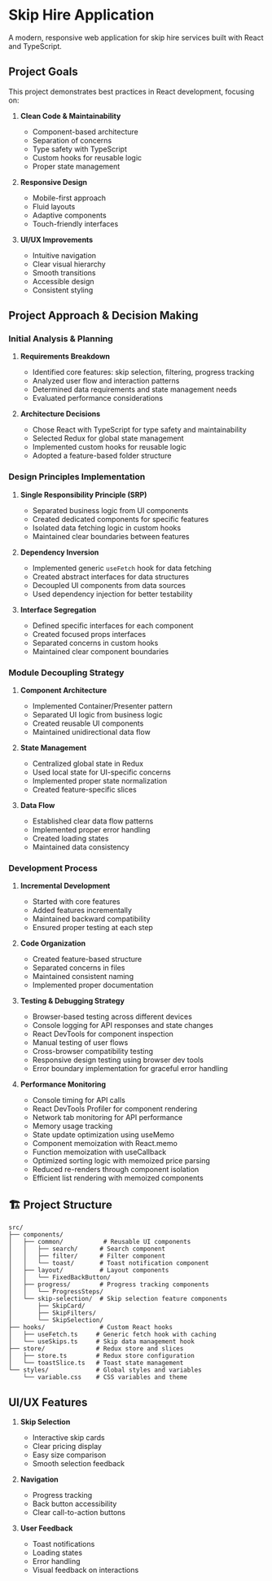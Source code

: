 # Skip Hire Application

A modern, responsive web application for skip hire services built with React and TypeScript.

## Project Goals

This project demonstrates best practices in React development, focusing on:

1. **Clean Code & Maintainability**
   - Component-based architecture
   - Separation of concerns
   - Type safety with TypeScript
   - Custom hooks for reusable logic
   - Proper state management

2. **Responsive Design**
   - Mobile-first approach
   - Fluid layouts
   - Adaptive components
   - Touch-friendly interfaces

3. **UI/UX Improvements**
   - Intuitive navigation
   - Clear visual hierarchy
   - Smooth transitions
   - Accessible design
   - Consistent styling

## Project Approach & Decision Making

### Initial Analysis & Planning

1. **Requirements Breakdown**
   - Identified core features: skip selection, filtering, progress tracking
   - Analyzed user flow and interaction patterns
   - Determined data requirements and state management needs
   - Evaluated performance considerations

2. **Architecture Decisions**
   - Chose React with TypeScript for type safety and maintainability
   - Selected Redux for global state management
   - Implemented custom hooks for reusable logic
   - Adopted a feature-based folder structure

### Design Principles Implementation

1. **Single Responsibility Principle (SRP)**
   - Separated business logic from UI components
   - Created dedicated components for specific features
   - Isolated data fetching logic in custom hooks
   - Maintained clear boundaries between features

2. **Dependency Inversion**
   - Implemented generic `useFetch` hook for data fetching
   - Created abstract interfaces for data structures
   - Decoupled UI components from data sources
   - Used dependency injection for better testability

3. **Interface Segregation**
   - Defined specific interfaces for each component
   - Created focused props interfaces
   - Separated concerns in custom hooks
   - Maintained clear component boundaries

### Module Decoupling Strategy

1. **Component Architecture**
   - Implemented Container/Presenter pattern
   - Separated UI logic from business logic
   - Created reusable UI components
   - Maintained unidirectional data flow

2. **State Management**
   - Centralized global state in Redux
   - Used local state for UI-specific concerns
   - Implemented proper state normalization
   - Created feature-specific slices

3. **Data Flow**
   - Established clear data flow patterns
   - Implemented proper error handling
   - Created loading states
   - Maintained data consistency

### Development Process

1. **Incremental Development**
   - Started with core features
   - Added features incrementally
   - Maintained backward compatibility
   - Ensured proper testing at each step

2. **Code Organization**
   - Created feature-based structure
   - Separated concerns in files
   - Maintained consistent naming
   - Implemented proper documentation

3. **Testing & Debugging Strategy**
   - Browser-based testing across different devices
   - Console logging for API responses and state changes
   - React DevTools for component inspection
   - Manual testing of user flows
   - Cross-browser compatibility testing
   - Responsive design testing using browser dev tools
   - Error boundary implementation for graceful error handling

4. **Performance Monitoring**
   - Console timing for API calls
   - React DevTools Profiler for component rendering
   - Network tab monitoring for API performance
   - Memory usage tracking
   - State update optimization using useMemo
   - Component memoization with React.memo
   - Function memoization with useCallback
   - Optimized sorting logic with memoized price parsing
   - Reduced re-renders through component isolation
   - Efficient list rendering with memoized components

## 🏗️ Project Structure

```
src/
├── components/
│   ├── common/           # Reusable UI components
│   │   ├── search/      # Search component
│   │   ├── filter/      # Filter component
│   │   └── toast/       # Toast notification component
│   ├── layout/          # Layout components
│   │   └── FixedBackButton/
│   ├── progress/        # Progress tracking components
│   │   └── ProgressSteps/
│   └── skip-selection/  # Skip selection feature components
│       ├── SkipCard/
│       ├── SkipFilters/
│       └── SkipSelection/
├── hooks/               # Custom React hooks
│   ├── useFetch.ts     # Generic fetch hook with caching
│   └── useSkips.ts     # Skip data management hook
├── store/              # Redux store and slices
│   ├── store.ts        # Redux store configuration
│   └── toastSlice.ts   # Toast state management
└── styles/             # Global styles and variables
    └── variable.css    # CSS variables and theme
```

## UI/UX Features

1. **Skip Selection**
   - Interactive skip cards
   - Clear pricing display
   - Easy size comparison
   - Smooth selection feedback

2. **Navigation**
   - Progress tracking
   - Back button accessibility
   - Clear call-to-action buttons

3. **User Feedback**
   - Toast notifications
   - Loading states
   - Error handling
   - Visual feedback on interactions



